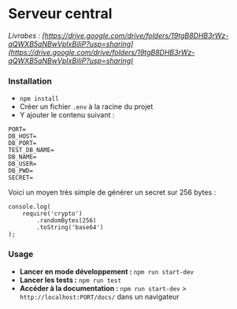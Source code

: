 # Serveur central

*Livrabes : [https://drive.google.com/drive/folders/19tgB8DHB3rWz-aQWXB5aNBwVpIxBiIiP?usp=sharing](https://drive.google.com/drive/folders/19tgB8DHB3rWz-aQWXB5aNBwVpIxBiIiP?usp=sharing)*

### Installation

-   `npm install`
-   Créer un fichier `.env` à la racine du projet
-   Y ajouter le contenu suivant :

```
PORT=
DB_HOST=
DB_PORT=
TEST_DB_NAME=
DB_NAME=
DB_USER=
DB_PWD=
SECRET=
```

Voici un moyen très simple de générer un secret sur 256 bytes :

```
console.log(
    require('crypto')
        .randomBytes(256)
        .toString('base64')
);
```

### Usage

-   **Lancer en mode développement :** `npm run start-dev`
-   **Lancer les tests :** `npm run test`
-   **Accéder à la documentation :** `npm run start-dev` > `http://localhost:PORT/docs/` dans un navigateur
